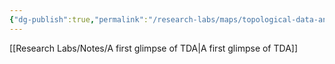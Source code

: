 ```yaml
---
{"dg-publish":true,"permalink":"/research-labs/maps/topological-data-analysis/","tags":["topology","mathematics"],"created":"2025-03-07T14:32:09.243+07:00","updated":"2025-03-09T22:01:04.081+07:00"}
---
```


[[Research Labs/Notes/A first glimpse of TDA\|A first glimpse of TDA]]
